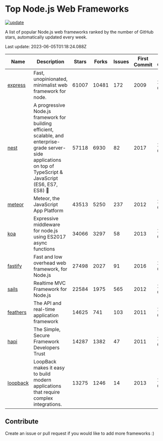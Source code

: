 # Top Node.js Web Frameworks

[![update](https://github.com/sunnysid3up/nodejs-web-frameworks/actions/workflows/update.yml/badge.svg)](https://github.com/sunnysid3up/nodejs-web-frameworks/actions/workflows/update.yml)

A list of popular Node.js web frameworks ranked by the number of GitHub stars, automatically updated every week.

Last update: 2023-06-05T01:18:24.088Z

| Name          | Description          | Stars                     | Forks          | Issues               | First Commit        | Last Commit         | Language          |
|---------------|----------------------|---------------------------|----------------|----------------------|---------------------|---------------------|-------------------|
| [express](https://github.com/expressjs/express) | Fast, unopinionated, minimalist web framework for node. | 61007 | 10481 | 172 | 2009 | 2023-06-05 | JS |
| [nest](https://github.com/nestjs/nest) | A progressive Node.js framework for building efficient, scalable, and enterprise-grade server-side applications on top of TypeScript & JavaScript (ES6, ES7, ES8) 🚀 | 57118 | 6930 | 82 | 2017 | 2023-06-05 | TS |
| [meteor](https://github.com/meteor/meteor) | Meteor, the JavaScript App Platform | 43513 | 5250 | 237 | 2012 | 2023-06-04 | JS |
| [koa](https://github.com/koajs/koa) | Expressive middleware for node.js using ES2017 async functions | 34066 | 3297 | 58 | 2013 | 2023-06-04 | JS |
| [fastify](https://github.com/fastify/fastify) | Fast and low overhead web framework, for Node.js | 27498 | 2027 | 91 | 2016 | 2023-06-05 | JS |
| [sails](https://github.com/balderdashy/sails) | Realtime MVC Framework for Node.js | 22584 | 1975 | 565 | 2012 | 2023-06-03 | JS |
| [feathers](https://github.com/feathersjs/feathers) | The API and real-time application framework | 14625 | 741 | 103 | 2011 | 2023-06-04 | TS |
| [hapi](https://github.com/hapijs/hapi) | The Simple, Secure Framework Developers Trust | 14287 | 1382 | 47 | 2011 | 2023-06-04 | JS |
| [loopback](https://github.com/strongloop/loopback) | LoopBack makes it easy to build modern applications that require complex integrations. | 13275 | 1246 | 14 | 2013 | 2023-06-01 | JS |

## Contribute 

Create an issue or pull request if you would like to add more frameworks :)